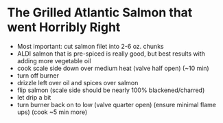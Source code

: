 # The Grilled Atlantic Salmon that went Horribly Right

- Most important: cut salmon filet into 2-6 oz. chunks
- ALDI salmon that is pre-spiced is really good, but best results with adding more vegetable oil
- cook scale side down over medium heat (valve half open) (~10 min)
- turn off burner
- drizzle left over oil and spices over salmon
- flip salmon (scale side should be nearly 100% blackened/charred)
- let drip a bit
- turn burner back on to low (valve quarter open) (ensure minimal flame ups) (cook ~5 min more)
